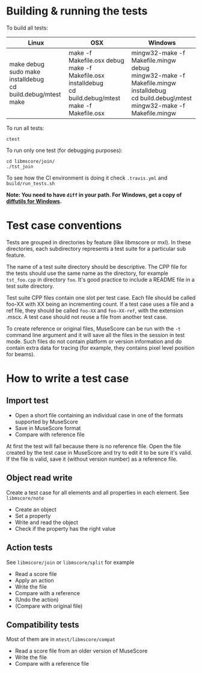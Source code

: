Building & running the tests
==================

To build all tests:

| Linux | OSX | Windows |
| ----- | --- | ------- |
| make debug<br>sudo make installdebug<br>cd build.debug/mtest<br>make</pre> | make -f Makefile.osx debug<br>make -f Makefile.osx installdebug<br>cd build.debug/mtest<br>make -f Makefile.osx | mingw32-make -f Makefile.mingw debug<br>mingw32-make -f Makefile.mingw installdebug<br>cd build.debug\mtest<br>mingw32-make -f Makefile.mingw |

To run all tests:

    ctest

To run only one test (for debugging purposes):

    cd libmscore/join/
    ./tst_join

To see how the CI environment is doing it check `.travis.yml` and `build/run_tests.sh`

**Note: You need to have `diff` in your path. For Windows, get a copy of [diffutils for Windows](http://gnuwin32.sourceforge.net/packages/diffutils.htm "diffutils for Windows").**

Test case conventions
====================

Tests are grouped in directories by feature (like libmscore or mxl). 
In these directories, each subdirectory represents a test suite for a particular sub feature.

The name of a test suite directory should be descriptive. The CPP file for the tests should use the same name as the directory, for example `tst_foo.cpp` in directory `foo`. It's good practice to include a README file in a test suite directory.

Test suite CPP files contain one slot per test case. Each file should be called foo-XX with XX being an incrementing count. If a test case uses a file and a ref file, they should be called `foo-XX` and `foo-XX-ref`, with the extension .mscx. A test case should not reuse a file from another test case.

To create reference or original files, MuseScore can be run with the `-t` command line argument and it will save all the files in the session in test mode. Such files do not contain platform or version information and do contain extra data for tracing (for example, they contains pixel level position for beams).

How to write a test case
===============

Import test
----------------

* Open a short file containing an individual case in one of the formats supported by MuseScore
* Save in MuseScore format
* Compare with reference file

At first the test will fail because there is no reference file. Open the file created by the test case in MuseScore and try to edit it to be sure it's valid. If the file is valid, save it (without version number) as a reference file.

Object read write
----------------

Create a test case for all elements and all properties in each element. See `libmscore/note`

* Create an object
* Set a property
* Write and read the object
* Check if the property has the right value

Action tests
----------------
See `libmscore/join` or `libmscore/split` for example 

* Read a score file
* Apply an action
* Write the file
* Compare with a reference
* (Undo the action)
* (Compare with original file)

Compatibility tests
----------------

Most of them are in `mtest/libmscore/compat`

* Read a score file from an older version of MuseScore
* Write the file
* Compare with a reference file
